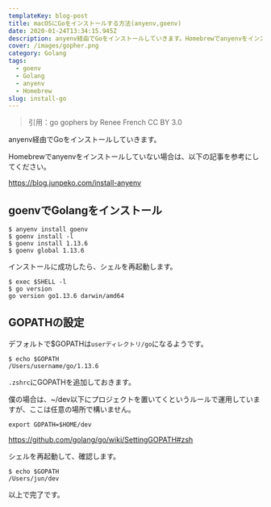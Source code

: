 ```yaml
---
templateKey: blog-post
title: macOSにGoをインストールする方法(anyenv,goenv)
date: 2020-01-24T13:34:15.945Z
description: anyenv経由でGoをインストールしていきます。Homebrewでanyenvをインストールしていない場合は、以下の記事を参考にしてください。
cover: /images/gopher.png
category: Golang
tags:
  - goenv
  - Golang
  - anyenv
  - Homebrew
slug: install-go
---
```

> 引用：go gophers by Renee French CC BY 3.0

anyenv経由でGoをインストールしていきます。

Homebrewでanyenvをインストールしていない場合は、以下の記事を参考にしてください。

<https://blog.junpeko.com/install-anyenv>

## goenvでGolangをインストール

```shell
$ anyenv install goenv
$ goenv install -l
$ goenv install 1.13.6
$ goenv global 1.13.6
```

インストールに成功したら、シェルを再起動します。

```shell
$ exec $SHELL -l
$ go version
go version go1.13.6 darwin/amd64
```

## GOPATHの設定

デフォルトで$GOPATHは`userディレクトリ/go`になるようです。

```shell
$ echo $GOPATH
/Users/username/go/1.13.6
```

`.zshrc`にGOPATHを追加しておきます。

僕の場合は、~/dev以下にプロジェクトを置いてくというルールで運用していますが、ここは任意の場所で構いません。

```shell
export GOPATH=$HOME/dev
```

<https://github.com/golang/go/wiki/SettingGOPATH#zsh>

シェルを再起動して、確認します。

```shell
$ echo $GOPATH
/Users/jun/dev
```

以上で完了です。